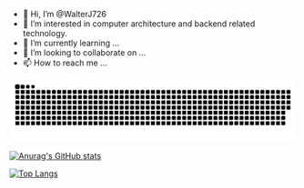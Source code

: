 - 👋 Hi, I’m @WalterJ726
- 👀 I’m interested in computer architecture and backend related technology.
- 🌱 I’m currently learning ...
- 💞️ I’m looking to collaborate on ...
- 📫 How to reach me ...

<!---
WalterJ726/WalterJ726 is a ✨ special ✨ repository because its `README.md` (this file) appears on your GitHub profile.
You can click the Preview link to take a look at your changes.
--->
![](https://raw.githubusercontent.com/WalterJ726/WalterJ726/main/assets/github-contribution-grid-snake.svg)              

[![Anurag's GitHub stats](https://github-readme-stats-lovat-ten-63.vercel.app/api?username=WalterJ726&show_icons=true&theme=radical)](https://github.com/anuraghazra/github-readme-stats)

[![Top Langs](https://github-readme-stats-lovat-ten-63.vercel.app/api/top-langs/?username=WalterJ726&layout=compact&hide_border=true)](https://github.com/anuraghazra/github-readme-stats)

